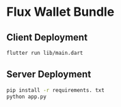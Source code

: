 # Flux Wallet Bundle


## Client Deployment


```bash
flutter run lib/main.dart
```


## Server Deployment


```bash
pip install -r requirements. txt
python app.py
```
